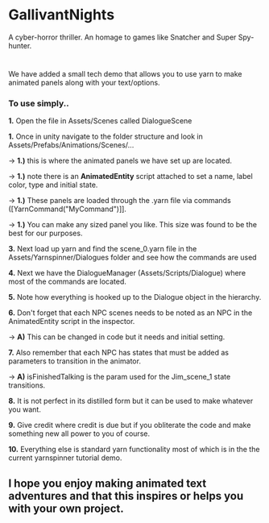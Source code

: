 # GallivantNights
A cyber-horror thriller. An homage to games like Snatcher and Super Spy-hunter.

# 
 
We have added a small tech demo that allows you to use yarn to make animated panels along with your text/options.

### To use simply..
**1.**  Open the file in Assets/Scenes called DialogueScene

**1.** Once in unity navigate to the folder structure and look in Assets/Prefabs/Animations/Scenes/...
 
 → **1.)** this is where the animated panels we have set up are located.
 
 → **1.)** note there is an **AnimatedEntity** script attached to set a name, label color, type and initial state.
 
 → **1.)** These panels are loaded through the .yarn file via commands ([YarnCommand("MyCommand")]].
 
 → **1.)** You can make any sized panel you like. This size was found to be the best for our purposes.


**3.** Next load up yarn and find the scene_0.yarn file in the Assets/Yarnspinner/Dialogues folder and see how the commands are used

**4.** Next we have the DialogueManager (Assets/Scripts/Dialogue) where most of the commands are located.

**5.** Note how everything is hooked up to the Dialogue object in the hierarchy.

**6.** Don't forget that each NPC scenes needs to be noted as an NPC in the AnimatedEntity script in the inspector.
 
 → **A)** This can be changed in code but it needs and initial setting.
 

**7.** Also remember that each NPC has states that must be added as parameters to transition in the animator.

 → **A)** isFinishedTalking is the param used for the Jim_scene_1 state transitions.


**8.** It is not perfect in its distilled form but it can be used to make whatever you want. 

**9.** Give credit where credit is due but if you obliterate the code and make something new all power to you of course.

**10.** Everything else is standard yarn functionality most of which is in the the current yarnspinner tutorial demo.

## I hope you enjoy making animated text adventures and that this inspires or helps you with your own project.
